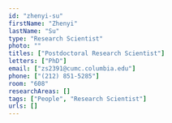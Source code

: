 ```yaml
---
id: "zhenyi-su"
firstName: "Zhenyi"
lastName: "Su"
type: "Research Scientist"
photo: ""
titles: ["Postdoctoral Research Scientist"]
letters: ["PhD"]
email: ["zs2391@cumc.columbia.edu"]
phone: ["(212) 851-5285"]
room: "608"
researchAreas: []
tags: ["People", "Research Scientist"]
urls: []
---
```

